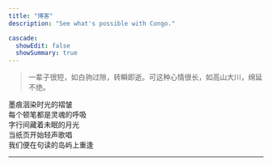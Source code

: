 ```yaml
---
title: "博客"
description: "See what's possible with Congo."

cascade:
  showEdit: false
  showSummary: true
---
```


> 一辈子很短，如白驹过隙，转瞬即逝。可这种心情很长，如高山大川，绵延不绝。

墨痕洇染时光的褶皱<br>
每个顿笔都是灵魂的呼吸<br>
字行间藏着未眠的月光<br>
当纸页开始轻声歌唱<br>
我们便在句读的岛屿上重逢

---


